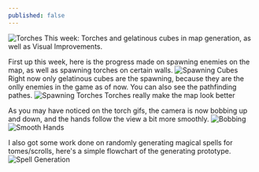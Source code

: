 ```yaml
---
published: false
---
```


![Torches](http://i.imgur.com/ziweZ21.gif)
This week: Torches and gelatinous cubes in map generation, as well as Visual Improvements.
<!--excerpt-->

First up this week, here is the progress made on spawning enemies on the map, as well as spawning torches on certain walls.
![Spawning Cubes](http://i.imgur.com/GGBFf72.gif)
Right now only gelatinous cubes are the spawning, because they are the onlly enemies in the game as of now. You can also see the pathfinding pathes.
![Spawning Torches](http://i.imgur.com/ziweZ21.gif)
Torches really make the map look better

As you may have noticed on the torch gifs, the camera is now bobbing up and down, and the hands follow the view a bit more smoothly.
![Bobbing]()
![Smooth Hands](http://i.imgur.com/BfCjGkv.gif)

I also got some work done on randomly generating magical spells for tomes/scrolls, here's a simple flowchart of the generating prototype.
![Spell Generation]()
